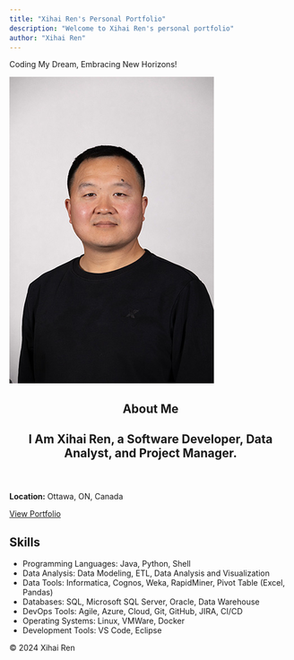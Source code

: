 ```yaml
---
title: "Xihai Ren's Personal Portfolio"
description: "Welcome to Xihai Ren's personal portfolio"
author: "Xihai Ren"
---
```


<!-- Brand Section -->
<div class="brand-container">
    <p class="motivation-quote">Coding My Dream, Embracing New Horizons!</p>
</div>

<!-- Main Content -->
<div class="main-content">
  <div class="content-main-flex">
    <aside class="content-aside">
      <img src="assets/images/xihai.jpg" alt="Xihai Ren Photo">
    </aside>
    <section class="introduction">
      <header class="personal-info">
        <h1>About Me</h1>
        <h2>I Am <span class="highlight">Xihai Ren</span>, a Software Developer, Data Analyst, and Project Manager.</h2>
      </header>
      <div class="personal-details">
        <p><strong>Location:</strong> Ottawa, ON, Canada</p>
      </div>
      <a href="projects/academic_projects" class="button">View Portfolio</a>
    </section>
  </div>
  
  <!-- Skills Section -->
  <section class="skills">
    <h2>Skills</h2>
    <ul>
      <li>Programming Languages: Java, Python, Shell</li>
      <li>Data Analysis: Data Modeling, ETL, Data Analysis and Visualization</li>
      <li>Data Tools: Informatica, Cognos, Weka, RapidMiner, Pivot Table (Excel, Pandas)</li>
      <li>Databases: SQL, Microsoft SQL Server, Oracle, Data Warehouse</li>
      <li>DevOps Tools: Agile, Azure, Cloud, Git, GitHub, JIRA, CI/CD</li>
      <li>Operating Systems: Linux, VMWare, Docker</li>
      <li>Development Tools: VS Code, Eclipse</li>
    </ul>
  </section>
</div>

<!-- Footer Section -->
<footer>
  <p>&copy; 2024 Xihai Ren</p>
</footer>